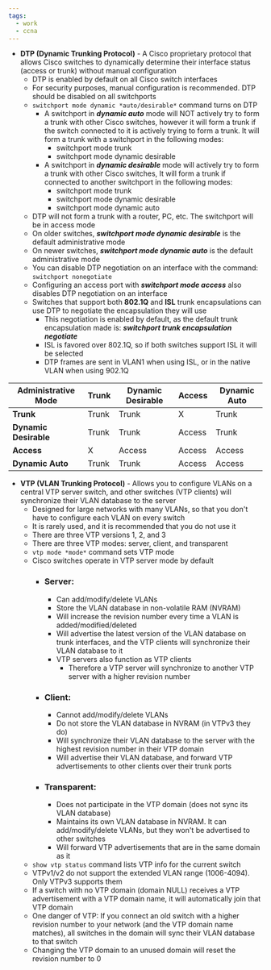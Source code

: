 ```yaml
---
tags:
  - work
  - ccna
---
```

- **DTP (Dynamic Trunking Protocol)** - A Cisco proprietary protocol that allows Cisco switches to dynamically determine their interface status (access or trunk) without manual configuration
	- DTP is enabled by default on all Cisco switch interfaces
	- For security purposes, manual configuration is recommended. DTP should be disabled on all switchports
	- `switchport mode dynamic *auto/desirable*` command turns on DTP
		- A switchport in ***dynamic auto*** mode will NOT actively try to form a trunk with other Cisco switches, however it will form a trunk if the switch connected to it is actively trying to form a trunk. It will form a trunk with a switchport in the following modes:
			- switchport mode trunk
			- switchport mode dynamic desirable
		- A switchport in ***dynamic desirable*** mode will actively try to form a trunk with other Cisco switches, It will form a trunk if connected to another switchport in the following modes: 
			- switchport mode trunk
			- switchport mode dynamic desirable
			- switchport mode dynamic auto
	- DTP will not form a trunk with a router, PC, etc. The switchport will be in access mode
	- On older switches, ***switchport mode dynamic desirable*** is the default administrative mode
	- On newer switches, ***switchport mode dynamic auto*** is the default administrative mode
	- You can disable DTP negotiation on an interface with the command: `switchport nonegotiate`
	- Configuring an access port with ***switchport mode access*** also disables DTP negotiation on an interface
	- Switches that support both **802.1Q** and **ISL** trunk encapsulations can use DTP to negotiate the encapsulation they will use
		- This negotiation is enabled by default, as the default trunk encapsulation made is: ***switchport trunk encapsulation negotiate***
		- ISL is favored over 802.1Q, so if both switches support ISL it will be selected
		- DTP frames are sent in VLAN1 when using ISL, or in the native VLAN when using 902.1Q

| Administrative Mode   | Trunk | Dynamic Desirable | Access | Dynamic Auto |
| --------------------- | ----- | ----------------- | ------ | ------------ |
| **Trunk**             | Trunk | Trunk             | X      | Trunk        |
| **Dynamic Desirable** | Trunk | Trunk             | Access | Trunk        |
| **Access**            | X     | Access            | Access | Access       |
| **Dynamic Auto**      | Trunk | Trunk             | Access | Access       |

- **VTP (VLAN Trunking Protocol)** - Allows you to configure VLANs on a central VTP server switch, and other switches (VTP clients) will synchronize their VLAN database to the server
	- Designed for large networks with many VLANs, so that you don't have to configure each VLAN on every switch
	- It is rarely used, and it is recommended that you do not use it
	- There are three VTP versions 1, 2, and 3
	- There are three VTP modes: server, client, and transparent
	- `vtp mode *mode*` command sets VTP mode
	- Cisco switches operate in VTP server mode by default
		- ### Server: 
			- Can add/modify/delete VLANs
			- Store the VLAN database in non-volatile RAM (NVRAM)
			- Will increase the revision number every time a VLAN is added/modified/deleted
			- Will advertise the latest version of the VLAN database on trunk interfaces, and the VTP clients will synchronize their VLAN database to it
			- VTP servers also function as VTP clients
				- Therefore a VTP server will synchronize to another VTP server with a higher revision number
		- ### Client:
			- Cannot add/modify/delete VLANs
			- Do not store the VLAN database in NVRAM (in VTPv3 they do)
			- Will synchronize their VLAN database to the server with the highest revision number in their VTP domain
			- Will advertise their VLAN database, and forward VTP advertisements to other clients over their trunk ports
		- ### Transparent:
			- Does not participate in the VTP domain (does not sync its VLAN database)
			- Maintains its own VLAN database in NVRAM. It can add/modify/delete VLANs, but they won't be advertised to other switches
			- Will forward VTP advertisements that are in the same domain as it
	- `show vtp status` command lists VTP info for the current switch
	- VTPv1/v2 do not support the extended VLAN range (1006-4094). Only VTPv3 supports them
	- If a switch with no VTP domain (domain NULL) receives a VTP advertisement with a VTP domain name, it will automatically join that VTP domain
	- One danger of VTP: If you connect an old switch with a higher revision number to your network (and the VTP domain name matches), all switches in the domain will sync their VLAN database to that switch
	- Changing the VTP domain to an unused domain will reset the revision number to 0